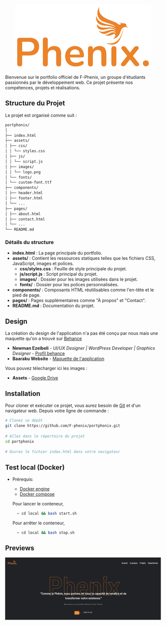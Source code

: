 <div align="center">
  <img src="assets/images/phenix.png" alt="logo"/>
</div>

Bienvenue sur le portfolio officiel de F-Phenix, un groupe d'étudiants passionnés par le développement web. Ce projet présente nos compétences, projets et réalisations.

## Structure du Projet

Le projet est organisé comme suit :

```bash
portphonix/
│
├── index.html
├── assets/
│ ├── css/
│ │ └── styles.css
│ ├── js/
│ │ └── script.js
│ ├── images/
│ │ └── logo.png
│ └── fonts/
│ └── custom-font.ttf
├── components/
│ ├── header.html
│ ├── footer.html
│ └── ...
├── pages/
│ ├── about.html
│ ├── contact.html
│ └── ...
└── README.md
```

### Détails du structure

- **index.html** : La page principale du portfolio.
- **assets/** : Contient les ressources statiques telles que les fichiers CSS, JavaScript, images et polices.
  - **css/styles.css** : Feuille de style principale du projet.
  - **js/script.js** : Script principal du projet.
  - **images/** : Dossier pour les images utilisées dans le projet.
  - **fonts/** : Dossier pour les polices personnalisées.
- **components/** : Composants HTML réutilisables comme l'en-tête et le pied de page.
- **pages/** : Pages supplémentaires comme "À propos" et "Contact".
- **README.md** : Documentation du projet.

## Design

La création du design de l'application n'a pas été conçu par nous mais une maquette qu'on a trouvé sur [Behance](https://www.behance.net/)

- **Newman Ezeibeli** - *UI/UX Designer | WordPress Developer | Graphics Designer* - [Profil behance](https://www.behance.net/Mehvish_Iql)
- **Baaraku Website** - [Maquette de l'application](https://www.behance.net/gallery/164318969/Baaraku-Recruiting-Company-Website?fbclid=IwZXh0bgNhZW0CMTAAAR0swpwXuyrn-epi06HEpCR9is1gh4UHfy7mCiIKhJto2BRczI3GMDithvk_aem_AfZ22u9v5iqUBM6O2BYH7ty0PFDQ3nzC7yhKQodVGdrLgn6zjn4AZi17bI7O_iNcHv0VNRuFDHqy3P_B_FoQuPLo)

Vous pouvez télecharger ici les images :

- **Assets** - [Google Drive](https://drive.google.com/drive/folders/1ovsdnJ7aZ64DsoH7DNMIJtd5UXnZtWjw?usp=sharing)

## Installation

Pour cloner et exécuter ce projet, vous aurez besoin de [Git](https://git-scm.com) et d'un navigateur web. Depuis votre ligne de commande :

```bash
# Clonez ce dépôt
git clone https://github.com/F-phenix/portphonix.git

# Allez dans le répertoire du projet
cd portphonix

# Ouvrez le fichier index.html dans votre navigateur
```

## Test local (Docker)

- Prérequis:
  - [Docker engine](https://docs.docker.com/engine/install/)
  - [Docker compose](https://docs.docker.com/compose/install/linux/)

  Pour lancer le conteneur,

  ```bash
    ~ cd local && bash start.sh
  ```

  Pour arrêter le conteneur,

  ```bash
    ~ cd local && bash stop.sh
  ```

## Previews

<img src="preview_cover.png">
